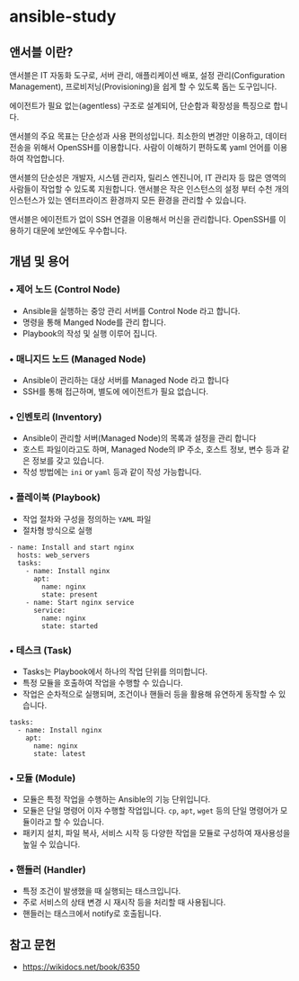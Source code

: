 # ansible-study

## 앤서블 이란?

앤서블은 IT 자동화 도구로, 서버 관리, 애플리케이션 배포, 설정 관리(Configuration Management), 프로비저닝(Provisioning)을 쉽게 할 수 있도록 돕는 도구입니다.

에이전트가 필요 없는(agentless) 구조로 설계되어, 단순함과 확장성을 특징으로 합니다.

앤서블의 주요 목표는 단순성과 사용 편의성입니다. 최소한의 변경만 이용하고, 데이터 전송을 위해서 OpenSSH를 이용합니다.
사람이 이해하기 편하도록 yaml 언어를 이용하여 작업합니다.

앤서블의 단순성은 개발자, 시스템 관리자, 릴리스 엔진니어, IT 관리자 등 많은 영역의 사람들이 작업할 수 있도록 지원합니다.
앤서블은 작은 인스턴스의 설정 부터 수천 개의 인스턴스가 있는 엔터프라이즈 환경까지 모든 환경을 관리할 수 있습니다.

앤서블은 에이전트가 없이  SSH 연결을 이용해서 머신을 관리합니다. OpenSSH를 이용하기 대문에 보안에도 우수합니다.



## 개념 및 용어
### • 제어 노드 (Control Node)
* Ansible을 실행하는 중앙 관리 서버를 Control Node 라고 합니다.
* 명령을 통해 Manged Node를 관리 합니다.
* Playbook의 작성 및 실행 이루어 집니다.

### • 매니지드 노드 (Managed Node)
* Ansible이 관리하는 대상 서버를 Managed Node 라고 합니다
* SSH를 통해 접근하며, 별도에 에이전트가 필요 없습니다.

### • 인벤토리 (Inventory)
* Ansible이 관리할 서버(Managed Node)의 목록과 설정을 관리 합니다
* 호스트 파일이라고도 하며, Managed Node의 IP 주소, 호스트 정보, 변수 등과 같은 정보를 갖고 있습니다.
* 작성 방법에는 `ini` or `yaml` 등과 같이 작성 가능합니다.


### • 플레이북 (Playbook)
* 작업 절차와 구성을 정의하는 `YAML` 파일
* 절차형 방식으로 실행
```
- name: Install and start nginx
  hosts: web_servers
  tasks:
    - name: Install nginx
      apt:
        name: nginx
        state: present
    - name: Start nginx service
      service:
        name: nginx
        state: started
```

### • 테스크 (Task)
* Tasks는 Playbook에서 하나의 작업 단위를 의미합니다.
* 특정 모듈을 호출하여 작업을 수행할 수 있습니다.
* 작업은 순차적으로 실행되며, 조건이나 핸들러 등을 활용해 유연하게 동작할 수 있습니다.
```
tasks:
  - name: Install nginx
    apt:
      name: nginx
      state: latest
```

### • 모듈 (Module)
* 모듈은 특정 작업을 수행하는 Ansible의 기능 단위입니다.
* 모듈은 단일 명령어 이자 수행할 작업입니다. `cp`, `apt`, `wget` 등의 단일 명령어가 모듈이라고 할 수 있습니다.
* 패키지 설치, 파일 복사, 서비스 시작 등 다양한 작업을 모듈로 구성하여 재사용성을 높일 수 있습니다.

### • 핸들러 (Handler)
* 특정 조건이 발생했을 때 실행되는 태스크입니다.
* 주로 서비스의 상태 변경 시 재시작 등을 처리할 때 사용됩니다.
* 핸들러는 태스크에서 notify로 호출됩니다.



## 참고 문헌
* https://wikidocs.net/book/6350